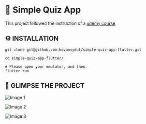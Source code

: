 # 🎉 Simple Quiz App

This project followed the instruction of a [udemy course](https://www.udemy.com/course/learn-flutter-dart-to-build-ios-android-apps/)

## ⚙️ INSTALLATION

```zhs
git clone git@github.com:hovanvydut/simple-quiz-app-flutter.git

cd simple-quiz-app-flutter/

# Please open your emulator, and then:
flutter run
```

## 👀 GLIMPSE THE PROJECT

![Image 1][1]

![Image 2][2]

![Image 3][3]

[1]: https://res.cloudinary.com/dgext7ewd/image/upload/v1624028148/git/simple-quiz-app-flutter/Screenshot_1624028124_rur4dd.png
[2]: https://res.cloudinary.com/dgext7ewd/image/upload/v1624028148/git/simple-quiz-app-flutter/Screenshot_1624027870_hn4m4k.png
[3]: https://res.cloudinary.com/dgext7ewd/image/upload/v1624028148/git/simple-quiz-app-flutter/Screenshot_1624028129_wy56c0.png
